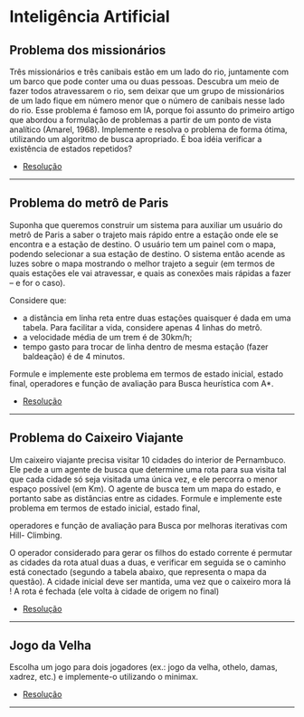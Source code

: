 # Inteligência Artificial

## Problema dos missionários

Três missionários e três canibais estão em um lado do rio, juntamente com um
barco que pode conter uma ou duas pessoas. Descubra um meio de fazer todos
atravessarem o rio, sem deixar que um grupo de missionários de um lado fique em
número menor que o número de canibais nesse lado do rio. Esse problema é famoso
em IA, porque foi assunto do primeiro artigo que abordou a formulação de problemas a
partir de um ponto de vista analítico (Amarel, 1968).
Implemente e resolva o problema de forma ótima, utilizando um algoritmo de busca
apropriado. É boa idéia verificar a existência de estados repetidos?

 - [Resolução](https://github.com/liliangisellyps/inteligencia-artificial/tree/master/missionarios)

---

## Problema do metrô de Paris

Suponha que queremos construir um sistema para auxiliar um usuário do metrô de Paris a saber o trajeto mais rápido entre a estação onde ele se encontra e a estação de destino. O usuário tem um painel com o mapa, podendo selecionar a sua estação
de destino. O sistema então acende as luzes sobre o mapa mostrando o melhor trajeto a seguir (em termos de quais estações ele vai atravessar, e quais as conexões mais rápidas a fazer – e for o caso).

Considere que:
- a distância em linha reta entre duas estações quaisquer é dada em uma tabela.
Para facilitar a vida, considere apenas 4 linhas do metrô.
- a velocidade média de um trem é de 30km/h;
- tempo gasto para trocar de linha dentro de mesma estação (fazer baldeação) é de
4 minutos.

Formule e implemente este problema em termos de estado inicial, estado final, operadores e função de avaliação para Busca heurística com A*.

- [Resolução](https://github.com/liliangisellyps/inteligencia-artificial/tree/master/paris)
---

## Problema do Caixeiro Viajante

Um caixeiro viajante precisa visitar 10 cidades do interior de Pernambuco. Ele pede a um agente de busca que determine uma rota para sua visita tal que cada cidade só seja visitada uma única vez, e ele percorra o menor espaço possível (em Km). O agente de busca tem um mapa do estado, e portanto sabe as distâncias entre as cidades. Formule e implemente este problema em termos de estado inicial, estado final,

operadores e função de avaliação para Busca por melhoras iterativas com Hill- Climbing.

O operador considerado para gerar os filhos do estado corrente é permutar as cidades da rota atual duas a duas, e verificar em seguida se o caminho está conectado (segundo a tabela abaixo, que representa o mapa da questão). A cidade inicial deve ser mantida, uma vez que o caixeiro mora lá ! A rota é fechada (ele volta à cidade de origem no final)

- [Resolução](https://github.com/liliangisellyps/inteligencia-artificial/tree/master/caixeiro-viajante)
---
## Jogo da Velha

Escolha um jogo para dois jogadores (ex.: jogo da velha, othelo, damas, xadrez, etc.) e implemente-o utilizando o minimax.

- [Resolução](https://github.com/liliangisellyps/inteligencia-artificial/tree/master/jogo-da-velha)
---